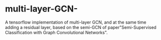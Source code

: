 # multi-layer-GCN-
A tensorflow implementation of multi-layer GCN, and at the same time adding a residual layer, based on the semi-GCN of paper"Semi-Supervised Classification with Graph Convolutional Networks".
